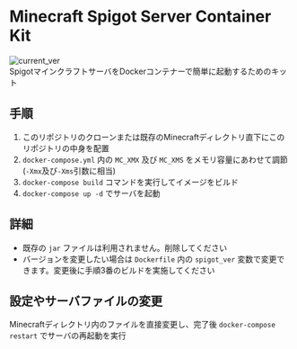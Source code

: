# Minecraft Spigot Server Container Kit
![current_ver](https://img.shields.io/badge/Server%20Version-1.18.1-blueviolet)  
SpigotマインクラフトサーバをDockerコンテナーで簡単に起動するためのキット
  
## 手順
1. このリポジトリのクローンまたは既存のMinecraftディレクトリ直下にこのリポジトリの中身を配置
2. `docker-compose.yml` 内の `MC_XMX` 及び `MC_XMS` をメモリ容量にあわせて調節(`-Xmx`及び`-Xms`引数に相当)
3. `docker-compose build` コマンドを実行してイメージをビルド
4. `docker-compose up -d` でサーバを起動
  
## 詳細
- 既存の `jar` ファイルは利用されません。削除してください
- バージョンを変更したい場合は `Dockerfile` 内の `spigot_ver` 変数で変更できます。変更後に手順3番のビルドを実施してください
  
## 設定やサーバファイルの変更
Minecraftディレクトリ内のファイルを直接変更し、完了後 `docker-compose restart` でサーバの再起動を実行

